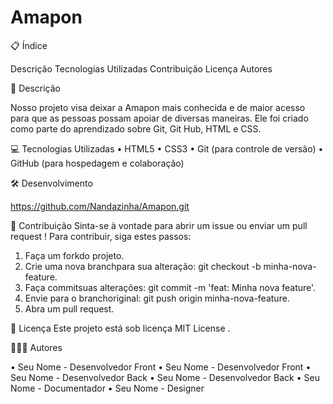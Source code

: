  # Amapon

📋 Índice

Descrição
Tecnologias Utilizadas
Contribuição
Licença
Autores


📄 Descrição

 Nosso projeto visa deixar a Amapon mais conhecida e de maior acesso para que as pessoas possam apoiar de diversas maneiras. Ele foi criado como parte do aprendizado sobre Git, Git Hub, HTML e CSS.

💻 Tecnologias Utilizadas
•	HTML5
•	CSS3
•	Git (para controle de versão)
•	GitHub (para hospedagem e colaboração)

🛠️ Desenvolvimento 

 https://github.com/Nandazinha/Amapon.git

🤝 Contribuição
Sinta-se à vontade para abrir um issue ou enviar um pull request ! Para contribuir, siga estes passos:
1.	Faça um forkdo projeto.
2.	Crie uma nova branchpara sua alteração: git checkout -b minha-nova-feature.
3.	Faça commitsuas alterações: git commit -m 'feat: Minha nova feature'.
4.	Envie para o branchoriginal: git push origin minha-nova-feature.
5.	Abra um pull request.

📝 Licença
Este projeto está sob licença MIT License .

🧑‍🤝‍🧑 Autores

•	Seu Nome - Desenvolvedor Front
•	Seu Nome - Desenvolvedor Front
•	Seu Nome - Desenvolvedor Back
•	Seu Nome - Desenvolvedor Back
•	Seu Nome - Documentador
•	Seu Nome - Designer